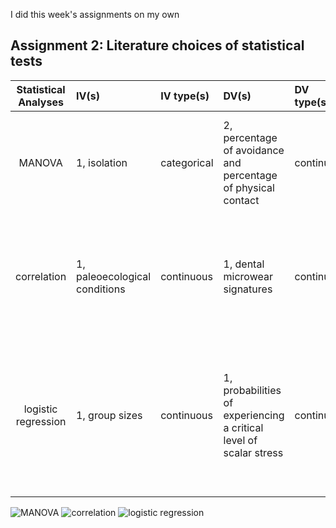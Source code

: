 I did this week's assignments on my own
## Assignment 2: Literature choices of statistical tests

| **Statistical Analyses**	|  **IV(s)**  |  **IV type(s)** |  **DV(s)**  |  **DV type(s)**  |  **Control Var** | **Control Var type**  | **Question to be answered** | **_H0_** | **alpha** | **link to paper**| 
|:----------:|:----------|:------------|:-------------|:-------------|:------------|:------------- |:------------------|:----:|:-------:|:-------|
MANOVA	| 1, isolation | categorical | 2, percentage of avoidance and percentage of physical contact| continuous | 0| continuous (could also be categorical) | 	how do percentage of avoidance and the number of physical contacts change over time | avoidance rise and physical contacts decrease | 0.05 | I Know My Neighbour: Individual Recognition in Octopus vulgaris(https://journals.plos.org/plosone/article?id=10.1371/journal.pone.0018710) |
  |||||||||
correlation	| 1, paleoecological conditions | continuous | 1, dental microwear signatures| continuous | 0| continuous (could also be categorical) | 	within the Neandertal lineage, the relationship between dental microwear signatures and paleoecological conditions | within the Neandertal lineage, dental microwear signatures are significantly associated with paleoecological conditions | 0.05 | Neandertal versus Modern Human Dietary Responses to Climatic Fluctuations(https://journals.plos.org/plosone/article?id=10.1371/journal.pone.0153277) |
  |||||||||
logistic regression	| 1, group sizes | continuous | 1, probabilities of experiencing a critical level of scalar stress| continuous | 0| continuous (could also be categorical) | how do probabilities of experiencing a critical level of scalar stress change with different group sizes| lower probabilities of experiencing a critical level of scalar stress are associated with smaller group sizes and higher probabilities with larger group sizes | 0.05 | Modeling Group Size and Scalar Stress by Logistic Regression from an Archaeological Perspective(https://journals.plos.org/plosone/article?id=10.1371/journal.pone.0091510) |
  |||||||||

![MANOVA](https://github.com/sueqian6/PUI2018_yq729/blob/master/HW6_yq729/Screen%20Shot%202018-10-17%20at%203.08.02%20PM.png)
![correlation](https://github.com/sueqian6/PUI2018_yq729/blob/master/HW6_yq729/Screen%20Shot%202018-10-17%20at%204.10.08%20PM.png)
![logistic regression](https://github.com/sueqian6/PUI2018_yq729/blob/master/HW6_yq729/Screen%20Shot%202018-10-17%20at%204.09.00%20PM.png)
